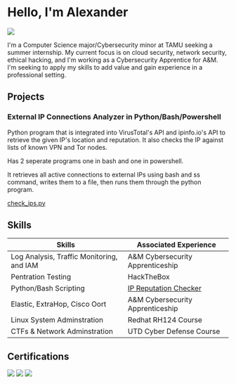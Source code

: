 # Hello, I'm Alexander 
<a href="https://www.linkedin.com/in/alexander-mcsorley1/"><img src="https://img.shields.io/badge/-LinkedIn-0072b1?&style=for-the-badge&logo=linkedin&logoColor=white" /></a>


I'm a Computer Science major/Cybersecurity minor at TAMU seeking a summer internship. My current focus is on cloud security, network security, ethical hacking, and I'm working as a Cybersecurity Apprentice for A&M. I'm seeking to apply my skills to add value and gain experience in a professional setting. 

## Projects
### External IP Connections Analyzer in Python/Bash/Powershell
Python program that is integrated into VirusTotal's API and ipinfo.io's API to retrieve the given IP's location and reputation. It also checks the IP against lists of known VPN and Tor nodes.

Has 2 seperate programs one in bash and one in powershell.

It retrieves all active connections to external IPs using bash and ss command, writes them to a file, then runs them through the python program. 

<a href="https://github.com/AlexMc889/Portfolio/blob/main/Traffic_Analyzer/check_ips.py">check_ips.py</a>

## Skills 

| Skills                                         | Associated Experience         |
|-----------------------------------------------|----------------------------|
| Log Analysis, Traffic Monitoring, and IAM          | A&M Cybersecurity Apprenticeship|
| Pentration Testing                                 | HackTheBox|
| Python/Bash Scripting                              | <a href="https://github.com/AlexMc889/Projects/blob/main/iprepchecker.py">IP Reputation Checker</a>|
| Elastic, ExtraHop, Cisco Oort                      | A&M Cybersecurity Apprenticeship|
| Linux System Adminstration                         | Redhat RH124 Course|
| CTFs & Network Adminstration                       | UTD Cyber Defense Course|


## Certifications
<div>
<img src="https://img.shields.io/badge/-Security%2B-FF0000?&style=for-the-badge&logo=CompTIA&logoColor=white" />
<img src="https://img.shields.io/badge/-A%2B-007ACC?&style=for-the-badge&logo=CompTIA&logoColor=white" />
  <img src="https://img.shields.io/badge/-ExtraHop Security Network Essentials-4B275F?&style=for-the-badge&logo=Velociraptor&logoColor=white" />
</div>


